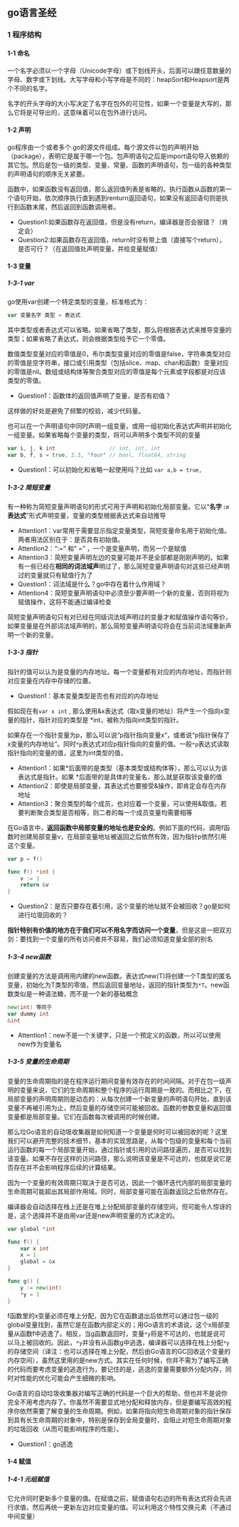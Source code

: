 ## go语言圣经

### 1 程序结构

#### 1-1 命名

一个名字必须以一个字母（Unicode字母）或下划线开头，后面可以跟任意数量的字母、数字或下划线。大写字母和小写字母是不同的：heapSort和Heapsort是两个不同的名字。

名字的开头字母的大小写决定了名字在包外的可见性，如果一个变量是大写的，那么它将是可导出的，这意味着可以在包外进行访问。

#### 1-2 声明

go程序由一个或者多个.go的源文件组成。每个源文件以包的声明开始（package），表明它是属于哪一个包。包声明语句之后是import语句导入依赖的其它包。然后是包一级的类型、变量、常量、函数的声明语句，包一级的各种类型的声明语句的顺序无关紧要。

函数中，如果函数没有返回值，那么返回值列表是省略的。执行函数从函数的第一个语句开始，依次顺序执行直到遇到renturn返回语句，如果没有返回语句则是执行到函数末尾，然后返回到函数调用者。

- Question1:如果函数存在返回值，但是没有return，编译器是否会报错？（肯定会）
- Question2:如果函数存在返回值，return时没有带上值（直接写个return），是否可行？（在返回值处声明变量，并给变量赋值）

#### 1-3 变量

##### 1-3-1 var

go使用var创建一个特定类型的变量，标准格式为：

```go
var 变量名字 类型 = 表达式
```

其中类型或者表达式可以省略。如果省略了类型，那么将根据表达式来推导变量的类型；如果省略了表达式，则会根据类型给予它一个零值。

数值类型变量对应的零值是0，布尔类型变量对应的零值是false，字符串类型对应的零值是空字符串，接口或引用类型（包括slice、map、chan和函数）变量对应的零值是nil。数组或结构体等聚合类型对应的零值是每个元素或字段都是对应该类型的零值。

- Question1：函数体的返回值声明了变量，是否有初值？

这样做的好处是避免了频繁的校验，减少代码量。

也可以在一个声明语句中同时声明一组变量，或用一组初始化表达式声明并初始化一组变量。如果省略每个变量的类型，将可以声明多个类型不同的变量

```go
var i, j, k int                 // int, int, int
var b, f, s = true, 2.3, "four" // bool, float64, string
```

- Question1：可以初始化和省略一起使用吗？比如 `var a,b = true,` 

##### 1-3-2 简短变量

有一种称为简短变量声明语句的形式可用于声明和初始化局部变量。它以“**名字 := 表达式**”形式声明变量，变量的类型根据表达式来自动推导

- Attention1：var常用于需要显示指定变量类型，简短变量命名用于初始化值。两者用法区别在于：是否具有初始值。
- Attention2：“:=” 和“ =” ，一个是变量声明，而另一个是赋值
- Attention3：简短变量声明左边的变量可能并不是全部都是刚刚声明的。如果有一些已经在**相同的词法域声**明过了，那么简短变量声明语句对这些已经声明过的变量就只有赋值行为了
- Question1：词法域是什么？go中存在着什么作用域？
- Attention4：简短变量声明语句中必须至少要声明一个新的变量，否则将视为赋值操作，这将不能通过编译检查

简短变量声明语句只有对已经在同级词法域声明过的变量才和赋值操作语句等价，如果变量是在外部词法域声明的，那么简短变量声明语句将会在当前词法域重新声明一个新的变量。

##### 1-3-3 指针

指针的值可以认为是变量的内存地址。每一个变量都有对应的内存地址，而指针则对应变量在内存中存储的位置。

- Question1：基本变量类型是否也有对应的内存地址

假如现在有`var x int` , 那么使用&x表达式（取x变量的地址）将产生一个指向x变量的指针，指针对应的类型是 *int，被称为指向int类型的指针。

如果存在一个指针变量为p，那么可以说“p指针指向变量x”，或者说“p指针保存了x变量的内存地址”。同时`*p`表达式对应p指针指向的变量的值。一般`*p`表达式读取指针指向的变量的值，这里为int类型的值，

- Attention1：如果*后面带的是类型（基本类型或结构体等），那么可以认为该表达式是指针。如果 *后面带的是具体的变量名，那么就是获取该变量的值
- Attention2：即使是局部变量，其表达式也要接受&操作，即肯定会存在内存地址
- Attention3：聚合类型的每个成员，也对应着一个变量，可以使用&取值。若要判断聚合类型是否相等，则二者的每一个成员变量均需要相等

在Go语言中，**返回函数中局部变量的地址也是安全的**。例如下面的代码，调用f函数时创建局部变量v，在局部变量地址被返回之后依然有效，因为指针p依然引用这个变量。

```go
var p = f()

func f() *int {
    v := 1
    return &v
}
```

- Question2：是否只要存在着引用，这个变量的地址就不会被回收？go是如何进行垃圾回收的？

**指针特别有价值的地方在于我们可以不用名字而访问一个变量**，但是这是一把双刃剑：要找到一个变量的所有访问者并不容易，我们必须知道变量全部的别名

##### 1-3-4 new函数

创建变量的方法是调用用内建的new函数。表达式new(T)将创建一个T类型的匿名变量，初始化为T类型的零值，然后返回变量地址，返回的指针类型为`*T`。new函数类似是一种语法糖，而不是一个新的基础概念

```Go
new(int) 等同于 
var dummy int
&int
```

- Attention1：new不是一个关键字，只是一个预定义的函数，所以可以使用new作为变量名

##### 1-3-5 变量的生命周期

变量的生命周期指的是在程序运行期间变量有效存在的时间间隔。对于在包一级声明的变量来说，它们的生命周期和整个程序的运行周期是一致的。而相比之下，在局部变量的声明周期则是动态的：从每次创建一个新变量的声明语句开始，直到该变量不再被引用为止，然后变量的存储空间可能被回收。函数的参数变量和返回值变量都是局部变量。它们在函数每次被调用的时候创建。

那么垃Go语言的自动圾收集器是如何知道一个变量是何时可以被回收的呢？这里我们可以避开完整的技术细节，基本的实现思路是，从每个包级的变量和每个当前运行函数的每一个局部变量开始，通过指针或引用的访问路径遍历，是否可以找到该变量。如果不存在这样的访问路径，那么说明该变量是不可达的，也就是说它是否存在并不会影响程序后续的计算结果。

因为一个变量的有效周期只取决于是否可达，因此一个循环迭代内部的局部变量的生命周期可能超出其局部作用域。同时，局部变量可能在函数返回之后依然存在。

编译器会自动选择在栈上还是在堆上分配局部变量的存储空间，但可能令人惊讶的是，这个选择并不是由用var还是new声明变量的方式决定的。

```go
var global *int

func f() {
    var x int
    x = 1
    global = &x
}

func g() {
    y := new(int)
    *y = 1
}
```

f函数里的x变量必须在堆上分配，因为它在函数退出后依然可以通过包一级的global变量找到，虽然它是在函数内部定义的；用Go语言的术语说，这个x局部变量从函数f中逃逸了。相反，当g函数返回时，变量`*y`将是不可达的，也就是说可以马上被回收的。因此，`*y`并没有从函数g中逃逸，编译器可以选择在栈上分配`*y`的存储空间（译注：也可以选择在堆上分配，然后由Go语言的GC回收这个变量的内存空间），虽然这里用的是new方式。其实在任何时候，你并不需为了编写正确的代码而要考虑变量的逃逸行为，要记住的是，逃逸的变量需要额外分配内存，同时对性能的优化可能会产生细微的影响。

Go语言的自动垃圾收集器对编写正确的代码是一个巨大的帮助，但也并不是说你完全不用考虑内存了。你虽然不需要显式地分配和释放内存，但是要编写高效的程序你依然需要了解变量的生命周期。例如，如果将指向短生命周期对象的指针保存到具有长生命周期的对象中，特别是保存到全局变量时，会阻止对短生命周期对象的垃圾回收（从而可能影响程序的性能）。

- Question1：go逃逸

#### 1-4 赋值

##### 1-4-1 元组赋值

它允许同时更新多个变量的值。在赋值之前，赋值语句右边的所有表达式将会先进行求值，然后再统一更新左边对应变量的值。可以利用这个特性交换元素（不通过中间变量）

